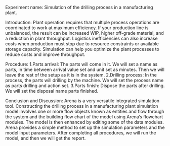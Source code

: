 Experiment name: Simulation of the drilling process in a manufacturing plant.

Introduction: Plant operation requires that multiple process operations are coordinated to work at maximum efficiency. If your production line is unbalanced, the result can be increased WIP, higher off-grade material, and a reduction in plant throughput. Logistics inefficiencies can also increase costs when production must stop due to resource constraints or available storage capacity. Simulation can help you optimize the plant processes to reduce costs and improve throughput.

Procedure: 
1.Parts arrival: The parts will come in it. We will set a name as parts, in time between arrival value set and unit set as minutes. Then we will leave the rest of the setup as it is in the system. 
2.Drilling process: In the process, the parts will drilling by the machine. We will set the process name as parts drilling and action set.
3.Parts finish: Dispose the parts after drilling. We will set the disposal name parts finished. 

Conclusion and Discussion: Arena is a very versatile integrated simulation tool. Constructing the drilling process in a manufacturing plant simulation model involves one or more flow objects known as entities and flow through the system and the building flow chart of the model using Arena’s flowchart modules. The model is then enhanced by editing some of the data modules. Arena provides a simple method to set up the simulation parameters and the model input parameters. After completing all procedures, we will run the model, and then we will get the report.